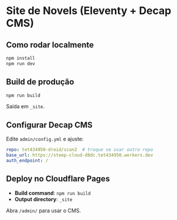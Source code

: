 # Site de Novels (Eleventy + Decap CMS)

## Como rodar localmente
```bash
npm install
npm run dev
```

## Build de produção
```bash
npm run build
```
Saída em `_site`.

## Configurar Decap CMS
Edite `admin/config.yml` e ajuste:
```yaml
repo: tet434950-droid/scan2  # troque se usar outro repo
base_url: https://steep-cloud-d8dc.tet434950.workers.dev
auth_endpoint: /
```

## Deploy no Cloudflare Pages
- **Build command**: `npm run build`
- **Output directory**: `_site`

Abra `/admin/` para usar o CMS.
